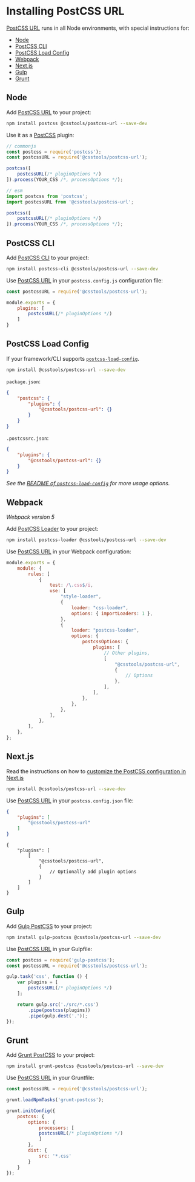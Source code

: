 # Installing PostCSS URL

[PostCSS URL] runs in all Node environments, with special instructions for:

- [Node](#node)
- [PostCSS CLI](#postcss-cli)
- [PostCSS Load Config](#postcss-load-config)
- [Webpack](#webpack)
- [Next.js](#nextjs)
- [Gulp](#gulp)
- [Grunt](#grunt)



## Node

Add [PostCSS URL] to your project:

```bash
npm install postcss @csstools/postcss-url --save-dev
```

Use it as a [PostCSS] plugin:

```js
// commonjs
const postcss = require('postcss');
const postcssURL = require('@csstools/postcss-url');

postcss([
	postcssURL(/* pluginOptions */)
]).process(YOUR_CSS /*, processOptions */);
```

```js
// esm
import postcss from 'postcss';
import postcssURL from '@csstools/postcss-url';

postcss([
	postcssURL(/* pluginOptions */)
]).process(YOUR_CSS /*, processOptions */);
```

## PostCSS CLI

Add [PostCSS CLI] to your project:

```bash
npm install postcss-cli @csstools/postcss-url --save-dev
```

Use [PostCSS URL] in your `postcss.config.js` configuration file:

```js
const postcssURL = require('@csstools/postcss-url');

module.exports = {
	plugins: [
		postcssURL(/* pluginOptions */)
	]
}
```

## PostCSS Load Config

If your framework/CLI supports [`postcss-load-config`](https://github.com/postcss/postcss-load-config).

```bash
npm install @csstools/postcss-url --save-dev
```

`package.json`:

```json
{
	"postcss": {
		"plugins": {
			"@csstools/postcss-url": {}
		}
	}
}
```

`.postcssrc.json`:

```json
{
	"plugins": {
		"@csstools/postcss-url": {}
	}
}
```

_See the [README of `postcss-load-config`](https://github.com/postcss/postcss-load-config#usage) for more usage options._

## Webpack

_Webpack version 5_

Add [PostCSS Loader] to your project:

```bash
npm install postcss-loader @csstools/postcss-url --save-dev
```

Use [PostCSS URL] in your Webpack configuration:

```js
module.exports = {
	module: {
		rules: [
			{
				test: /\.css$/i,
				use: [
					"style-loader",
					{
						loader: "css-loader",
						options: { importLoaders: 1 },
					},
					{
						loader: "postcss-loader",
						options: {
							postcssOptions: {
								plugins: [
									// Other plugins,
									[
										"@csstools/postcss-url",
										{
											// Options
										},
									],
								],
							},
						},
					},
				],
			},
		],
	},
};
```

## Next.js

Read the instructions on how to [customize the PostCSS configuration in Next.js](https://nextjs.org/docs/advanced-features/customizing-postcss-config)

```bash
npm install @csstools/postcss-url --save-dev
```

Use [PostCSS URL] in your `postcss.config.json` file:

```json
{
	"plugins": [
		"@csstools/postcss-url"
	]
}
```

```json5
{
	"plugins": [
		[
			"@csstools/postcss-url",
			{
				// Optionally add plugin options
			}
		]
	]
}
```

## Gulp

Add [Gulp PostCSS] to your project:

```bash
npm install gulp-postcss @csstools/postcss-url --save-dev
```

Use [PostCSS URL] in your Gulpfile:

```js
const postcss = require('gulp-postcss');
const postcssURL = require('@csstools/postcss-url');

gulp.task('css', function () {
	var plugins = [
		postcssURL(/* pluginOptions */)
	];

	return gulp.src('./src/*.css')
		.pipe(postcss(plugins))
		.pipe(gulp.dest('.'));
});
```

## Grunt

Add [Grunt PostCSS] to your project:

```bash
npm install grunt-postcss @csstools/postcss-url --save-dev
```

Use [PostCSS URL] in your Gruntfile:

```js
const postcssURL = require('@csstools/postcss-url');

grunt.loadNpmTasks('grunt-postcss');

grunt.initConfig({
	postcss: {
		options: {
			processors: [
			postcssURL(/* pluginOptions */)
			]
		},
		dist: {
			src: '*.css'
		}
	}
});
```

[Gulp PostCSS]: https://github.com/postcss/gulp-postcss
[Grunt PostCSS]: https://github.com/nDmitry/grunt-postcss
[PostCSS]: https://github.com/postcss/postcss
[PostCSS CLI]: https://github.com/postcss/postcss-cli
[PostCSS Loader]: https://github.com/postcss/postcss-loader
[PostCSS URL]: https://github.com/csstools/postcss-plugins/tree/main/plugins/postcss-url
[Next.js]: https://nextjs.org
